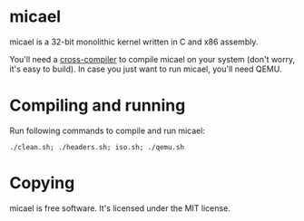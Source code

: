 # micael

micael is a 32-bit monolithic kernel written in C and x86 assembly.

You'll need a [cross-compiler](http://wiki.osdev.org/GCC_Cross-Compiler) to compile micael on your system (don't worry, it's easy to build). In case you just want to run micael, you'll need QEMU.

# Compiling and running

Run following commands to compile and run micael:

`./clean.sh; ./headers.sh; iso.sh; ./qemu.sh`


# Copying
micael is free software. It's licensed under the MIT license.
